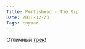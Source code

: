 ```yaml
---
Title: Portishead - The Rip
Date: 2011-12-23
Tags: слушаю
---
```


Отличный [трек](http://www.youtube.com/watch?v=e1brxvvJe10)!